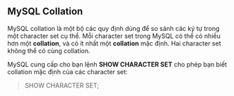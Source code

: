 ## MySQL Collation

MySQL collation là một bộ các quy định dùng để so sánh các ký tự trong một character set cụ thể.
Mỗi character set trong MySQL có thể có nhiều hơn một **collation**, và có ít nhất một **collation** mặc định.
Hai character set không thể có cùng collation.

MySQL cung cấp cho bạn lệnh **SHOW CHARACTER SET** cho phép bạn biết  collation mặc định của các character set:

> SHOW CHARACTER SET;
